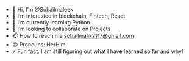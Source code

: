 - 👋 Hi, I’m @Sohailmaleek
- 👀 I’m interested in blockchain, Fintech, React
- 🌱 I’m currently learning Python
- 💞️ I’m looking to collaborate on Projects
- 📫 How to reach me sohailmalik2117@gmail.com
- 😄 Pronouns: He/Him
- ⚡ Fun fact: I am still figuring out what I have learned so far and why!

<!---
Sohailmaleek/Sohailmaleek is a ✨ special ✨ repository because its `README.md` (this file) appears on your GitHub profile.
You can click the Preview link to take a look at your changes.
--->
